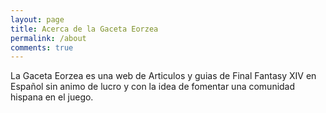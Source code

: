 ```yaml
---
layout: page
title: Acerca de la Gaceta Eorzea
permalink: /about
comments: true
---
```


La Gaceta Eorzea es una web de Articulos y guias de Final Fantasy XIV en Español sin animo de lucro y con la idea de fomentar una comunidad hispana en el juego.